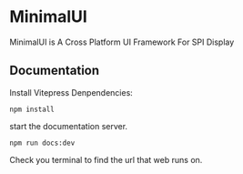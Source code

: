# MinimalUI
MinimalUI is A Cross Platform UI Framework For SPI Display

## Documentation
Install Vitepress Denpendencies:

```shell
npm install
```

start the documentation server.

```shell
npm run docs:dev
```

Check you terminal to find the url that web runs on.
